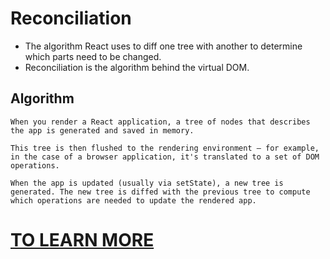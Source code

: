 # Reconciliation

- The algorithm React uses to diff one tree with another to determine which parts need to be changed.
- Reconciliation is the algorithm behind the virtual DOM.

## Algorithm

    When you render a React application, a tree of nodes that describes the app is generated and saved in memory.

    This tree is then flushed to the rendering environment — for example, in the case of a browser application, it's translated to a set of DOM operations.

    When the app is updated (usually via setState), a new tree is generated. The new tree is diffed with the previous tree to compute which operations are needed to update the rendered app.

# [TO LEARN MORE](https://github.com/acdlite/react-fiber-architecture/blob/master/README.md)
